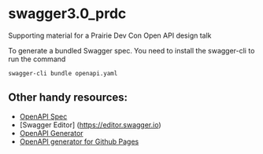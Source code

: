 # swagger3.0_prdc
Supporting material for a Prairie Dev Con Open API design talk

To generate a bundled Swagger spec.  You need to install the swagger-cli to run the command
```
swagger-cli bundle openapi.yaml
```

## Other handy resources:
* [OpenAPI Spec](https://swagger.io/specification)
* [Swagger Editor] (https://editor.swagger.io)
* [OpenAPI Generator](https://github.com/OpenAPITools/openapi-generator)
* [OpenAPI generator for Github Pages](https://github.com/Rebilly/generator-openapi-repo)

